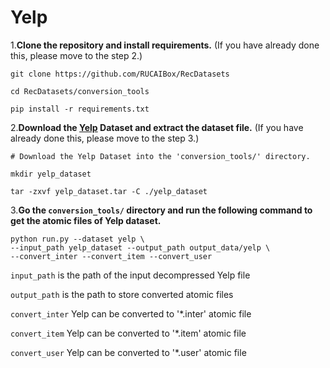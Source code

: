 # Yelp

1.**Clone the repository and install requirements.** 
(If you have already done this, please move to the step 2.)

```
git clone https://github.com/RUCAIBox/RecDatasets

cd RecDatasets/conversion_tools

pip install -r requirements.txt
```

2.**Download the [Yelp](https://www.yelp.com/dataset) Dataset and extract the dataset file.**
(If you have already done this, please move to the step 3.)

```
# Download the Yelp Dataset into the 'conversion_tools/' directory.

mkdir yelp_dataset

tar -zxvf yelp_dataset.tar -C ./yelp_dataset
```

3.**Go the ``conversion_tools/`` directory 
and run the following command to get the atomic files of Yelp dataset.**

```
python run.py --dataset yelp \
--input_path yelp_dataset --output_path output_data/yelp \
--convert_inter --convert_item --convert_user
```

`input_path` is the path of the input decompressed Yelp file

`output_path` is the path to store converted atomic files

 `convert_inter` Yelp can be converted to '*.inter' atomic file

`convert_item` Yelp can be converted to '*.item' atomic file

`convert_user` Yelp can be converted to '*.user' atomic file